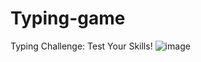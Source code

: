 # Typing-game
Typing Challenge: Test Your Skills!
![image](https://github.com/user-attachments/assets/1708271f-5565-40f2-8d3e-c0aeb601e1e1)
